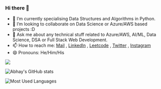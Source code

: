 ### Hi there 👋

- 🌱 I’m currently specialising Data Structures and Algorithms in Python.
- 👯 I’m looking to collaborate on Data Science or Azure/AWS based projects :D
- 💬 Ask me about any technical stuff related to Azure/AWS, AI/ML, Data Science, DSA or Full Stack Web Development.
- 📫 How to reach me: [Mail](mailto:abhaypratapsingh722@gmail.com) , [LinkedIn](https://www.linkedin.com/in/abhay-pratapsingh/) , [Leetcode](https://leetcode.com/labhayl/) , [Twitter](https://twitter.com/reigns_abhay) , [Instagram](https://www.instagram.com/labhayl/)
- 😄 Pronouns: He/Him/His 

![](https://komarev.com/ghpvc/?username=labhayl&label=PROFILE+VIEWS&color=green)

![Abhay's GitHub stats](https://github-readme-stats.vercel.app/api?username=labhayl&theme=github_dark)  
  
![Most Used Languages](https://github-readme-stats.vercel.app/api/top-langs/?username=labhayl&theme=github_dark)
